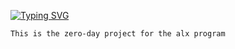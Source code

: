 [![Typing SVG](https://readme-typing-svg.herokuapp.com?font=Fira+Code&weight=600&size=25&pause=1000&color=00C7F7&width=435&lines=ALX+ZERO_DAY)](https://git.io/typing-svg)

    This is the zero-day project for the alx program
